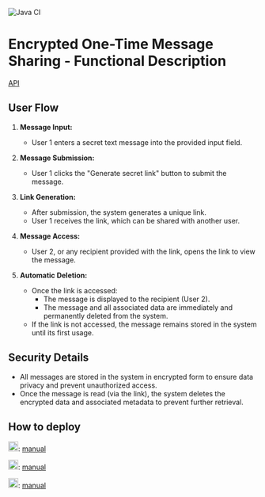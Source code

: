![Java CI](https://github.com/Kasean/SecretsProvider/actions/workflows/ci.yaml/badge.svg)

# Encrypted One-Time Message Sharing - Functional Description

[API](API_DESCRIPTION.md)



## User Flow

1. **Message Input:**
   - User 1 enters a secret text message into the provided input field.

2. **Message Submission:**
   - User 1 clicks the "Generate secret link" button to submit the message.

3. **Link Generation:**
   - After submission, the system generates a unique link.
   - User 1 receives the link, which can be shared with another user.

4. **Message Access:**
   - User 2, or any recipient provided with the link, opens the link to view the message.

5. **Automatic Deletion:**
   - Once the link is accessed:
     - The message is displayed to the recipient (User 2).
     - The message and all associated data are immediately and permanently deleted from the system.
   - If the link is not accessed, the message remains stored in the system until its first usage.

## Security Details

- All messages are stored in the system in encrypted form to ensure data privacy and prevent unauthorized access.
- Once the message is read (via the link), the system deletes the encrypted data and associated metadata to prevent further retrieval.


## How to deploy

<img src="https://upload.wikimedia.org/wikipedia/commons/8/87/Windows_logo_-_2021.svg" alt="Windows Logo" width="20" height="20">: [manual](deployments/windows/instructions/MANUAL.md)

<img src="https://upload.wikimedia.org/wikipedia/commons/a/af/Tux.png" alt="Linux Logo" width="20" height="20">: [manual](deployments/linux/instructions/MANUAL.md)

<img src="https://upload.wikimedia.org/wikipedia/commons/a/a7/Docker-svgrepo-com.svg" alt="Docker Logo" width="20" height="20">: [manual](deployments/docker/MANUAL.md)